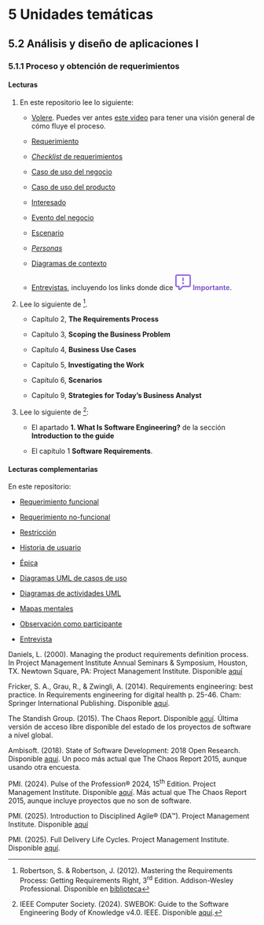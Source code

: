 # 5 Unidades temáticas

## 5.2 Análisis y diseño de aplicaciones I

### 5.1.1 Proceso y obtención de requerimientos

#### Lecturas

1. En este repositorio lee lo siguiente:

    * [Volere](/2_Tecnicas_y_herramientas/2_6_1_Volere.md). Puedes ver antes
      [este video](https://www.youtube.com/watch?v=M5Z1igBmM3w) para tener una
      visión general de cómo fluye el proceso.

    * [Requerimiento](/4_Conceptos/4_Requerimiento.md)

    * [*Checklist* de requerimientos](/2_Tecnicas_y_herramientas/2_1_04_Checklist_requerimientos.md)

    * [Caso de uso del negocio](/4_Conceptos/4_Caso_de_uso_del_negocio.md)

    * [Caso de uso del producto](/4_Conceptos/4_Caso_de_uso_del_producto.md)

    * [Interesado](/4_Conceptos/4_Interesado.md)

    * [Evento del negocio](/4_Conceptos/4_Evento_del_dominio.md)

    * [Escenario](/4_Conceptos/4_Escenario.md)

    * [*Personas*](/2_Tecnicas_y_herramientas/2_1_03_Personas.md)

    * [Diagramas de
      contexto](/2_Tecnicas_y_herramientas/2_1_02_Diagramas_de_contexto.md)

    * [Entrevistas](/2_Tecnicas_y_herramientas/2_1_07_Entrevista.md), incluyendo
      los links donde dice ![](/assets/report-16.svg) <span style="color:#8256d0;font-weight:bold">Importante</span>.

2. Lee lo siguiente de [^1].

    * Capítulo 2, **The Requirements Process**

    * Capítulo 3, **Scoping the Business Problem**

    * Capítulo 4, **Business Use Cases**

    * Capítulo 5, **Investigating the Work**

    * Capítulo 6, **Scenarios**

    * Capítulo 9, **Strategies for Today’s Business Analyst**

3. Lee lo siguiente de [^2]:

    * El apartado **1. What Is Software Engineering?** de la sección
      **Introduction to the guide**

    * El capítulo 1 **Software Requirements**.

[^1]: Robertson, S. & Robertson, J. (2012). Mastering the Requirements Process:
    Getting Requirements Right, 3<sup>rd</sup> Edition. Addison-Wesley
    Professional. Disponible en
    [biblioteca](https://catalogo.ucu.edu.uy/cgi-bin/koha/opac-detail.pl?biblionumber=121158)

[^2]: IEEE Computer Society. (2024). SWEBOK: Guide to the Software Engineering
    Body of Knowledge v4.0. IEEE. Disponible
    [aquí](https://ieeecs-media.computer.org/media/education/swebok/swebok-v4.pdf).

#### Lecturas complementarias

En este repositorio:

* [Requerimiento funcional](/4_Conceptos/4_Requerimiento_funcional.md)

* [Requerimiento no-funcional](/4_Conceptos/4_Requerimiento_no_funcional.md)

* [Restricción](/4_Conceptos/4_Restriccion.md)

* [Historia de usuario](/4_Conceptos/4_Historia_de_usuario.md)

* [Épica](/4_Conceptos/4_Epica.md)

* [Diagramas UML de casos de uso](/2_Tecnicas_y_herramientas/2_4_2_Diagramas_de_casos_de_uso_UML.md)

* [Diagramas de actividades UML](/2_Tecnicas_y_herramientas/2_4_1_Diagramas_de_actividades_UML.md)

* [Mapas mentales](/2_Tecnicas_y_herramientas/2_1_01_Mapas_mentales.md)

* [Observación como participante](/2_Tecnicas_y_herramientas/2_1_06_Observacion_Participante.md)

* [Entrevista](/2_Tecnicas_y_herramientas/2_1_07_Entrevista.md)

Daniels, L. (2000). Managing the product requirements definition process. In
Project Management Institute Annual Seminars & Symposium, Houston, TX. <!--
cSpell:disable -->Newtown<!-- cSpell:enable --> Square, PA: Project Management
Institute. Disponible
[aquí](https://www.pmi.org/learning/library/product-requirements-definition-process-foundation-1894)

<!-- cSpell:disable -->
Fricker, S. A., Grau, R., & Zwingli, A. (2014). Requirements engineering: best
practice. In Requirements engineering for digital health p. 25-46. Cham:
Springer International Publishing. Disponible
[aquí](https://www.diva-portal.org/smash/get/diva2:834026/FULLTEXT01.pdf).
<!-- cSpell:enable -->

The Standish Group. (2015). The Chaos Report. Disponible
[aquí](https://www.standishgroup.com/sample_research_files/CHAOSReport2015-Final.pdf).
Última versión de acceso libre disponible del estado de los proyectos de
software a nivel global.

<!-- cSpell:disable -->
Ambisoft. (2018). State of Software Development: 2018 Open Research. Disponible
[aquí](http://www.ambysoft.com/surveys/softwareDevelopment2018.html). Un poco
más actual que The Chaos Report 2015, aunque usando otra encuesta.
<!-- cSpell:enable -->

PMI. (2024). Pulse of the Profession® 2024, 15<sup>th</sup> Edition. Project
Management Institute. Disponible
[aquí](https://www.pmi.org/learning/thought-leadership/pulse/future-of-project-work).
Más actual que The Chaos Report 2015, aunque incluye proyectos que no son de
software.

PMI. (2025). Introduction to Disciplined Agile® (DA™). Project Management
Institute. Disponible
[aquí](https://www.pmi.org/disciplined-agile/introduction-to-disciplined-agile)

PMI. (2025). Full Delivery Life Cycles. Project Management Institute.
Disponible [aquí](https://www.pmi.org/disciplined-agile/lifecycle).
